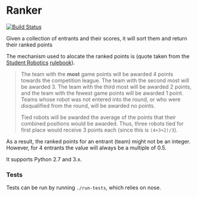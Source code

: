 Ranker
======

[![Build Status](https://travis-ci.org/PeterJCLaw/ranker.png)](https://travis-ci.org/PeterJCLaw/ranker)

Given a collection of entrants and their scores,
 it will sort them and return their ranked points

The mechanism used to alocate the ranked points is (quote taken from the
[Student Robotics](https://www.studentrobotics.org)
[rulebook](https://www.studentrobotics.org/docs/rules)).

> The team with the **most** game points will be awarded 4 points towards the competition league.
> The team with the second most will be awarded 3.
> The team with the third most will be awarded 2 points, and the team with the fewest game points will be awarded 1 point.
> Teams whose robot was not entered into the round, or who were disqualified from the round, will be awarded no points.
>
> Tied robots will be awarded the average of the points that their combined positions would be awarded.
> Thus, three robots tied for first place would receive 3 points each (since this is `(4+3+2)/3`).

As a result, the ranked points for an entrant (team) might not be an integer.
However, for 4 entrants the value will always be a multiple of 0.5.

It supports Python 2.7 and 3.x.

### Tests
Tests can be run by running `./run-tests`, which relies on nose.
